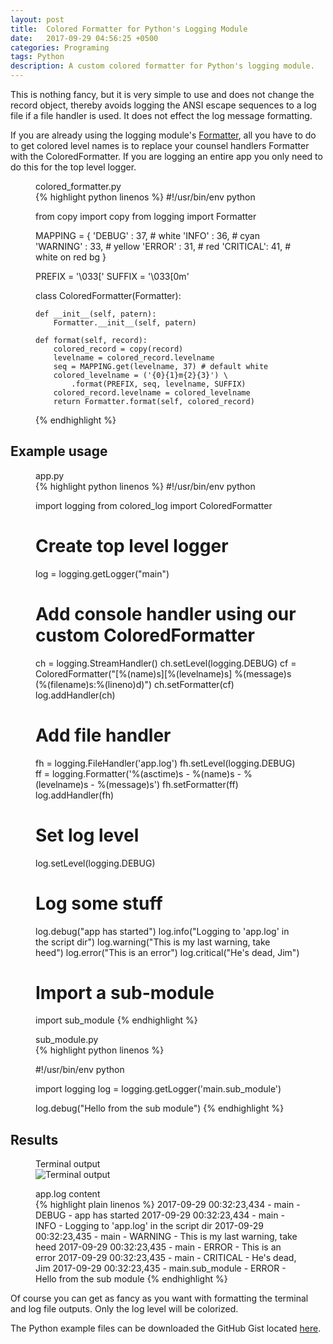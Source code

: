 ```yaml
---
layout: post
title:  Colored Formatter for Python's Logging Module
date:   2017-09-29 04:56:25 +0500
categories: Programing
tags: Python
description: A custom colored formatter for Python's logging module.
---
```


This is nothing fancy, but it is very simple to use and does not change the
record object, thereby avoids logging the ANSI escape sequences to a log file
if a file handler is used. It does not effect the log message formatting.

If you are already using the logging module's
[Formatter](https://docs.python.org/3/library/logging.html#formatter-objects),
all you have to do to get colored level names is to replace your counsel handlers
Formatter with the ColoredFormatter. If you are logging an entire app you only 
need to do this for the top level logger.


<figure class="lineno-container">
<figcaption>colored_formatter.py</figcaption>
{% highlight python linenos %}
#!/usr/bin/env python

from copy import copy
from logging import Formatter

MAPPING = {
    'DEBUG'   : 37, # white
    'INFO'    : 36, # cyan
    'WARNING' : 33, # yellow
    'ERROR'   : 31, # red
    'CRITICAL': 41, # white on red bg
}

PREFIX = '\033['
SUFFIX = '\033[0m'

class ColoredFormatter(Formatter):

    def __init__(self, patern):
        Formatter.__init__(self, patern)

    def format(self, record):
        colored_record = copy(record)
        levelname = colored_record.levelname
        seq = MAPPING.get(levelname, 37) # default white
        colored_levelname = ('{0}{1}m{2}{3}') \
            .format(PREFIX, seq, levelname, SUFFIX)
        colored_record.levelname = colored_levelname
        return Formatter.format(self, colored_record)
{% endhighlight %}
</figure>

## Example usage

<figure class="lineno-container">
<figcaption>app.py</figcaption>
{% highlight python linenos %}
#!/usr/bin/env python

import logging
from colored_log import ColoredFormatter

# Create top level logger
log = logging.getLogger("main")

# Add console handler using our custom ColoredFormatter
ch = logging.StreamHandler()
ch.setLevel(logging.DEBUG)
cf = ColoredFormatter("[%(name)s][%(levelname)s]  %(message)s (%(filename)s:%(lineno)d)")
ch.setFormatter(cf)
log.addHandler(ch)

# Add file handler
fh = logging.FileHandler('app.log')
fh.setLevel(logging.DEBUG)
ff = logging.Formatter('%(asctime)s - %(name)s - %(levelname)s - %(message)s')
fh.setFormatter(ff)
log.addHandler(fh)

# Set log level
log.setLevel(logging.DEBUG)

# Log some stuff
log.debug("app has started")
log.info("Logging to 'app.log' in the script dir")
log.warning("This is my last warning, take heed")
log.error("This is an error")
log.critical("He's dead, Jim")

# Import a sub-module 
import sub_module
{% endhighlight %}
</figure>

<figure class="lineno-container">
<figcaption>sub_module.py</figcaption>
{% highlight python linenos %}

#!/usr/bin/env python

import logging
log = logging.getLogger('main.sub_module')

log.debug("Hello from the sub module")
{% endhighlight %}
</figure>

## Results

<figure>
<figcaption>Terminal output</figcaption>
<img src="https://i.stack.imgur.com/OsmlG.png" alt="Terminal output">
</figure>

<figure class="lineno-container">
<figcaption>app.log content</figcaption>
{% highlight plain linenos %}
2017-09-29 00:32:23,434 - main - DEBUG - app has started
2017-09-29 00:32:23,434 - main - INFO - Logging to 'app.log' in the script dir
2017-09-29 00:32:23,435 - main - WARNING - This is my last warning, take heed
2017-09-29 00:32:23,435 - main - ERROR - This is an error
2017-09-29 00:32:23,435 - main - CRITICAL - He's dead, Jim
2017-09-29 00:32:23,435 - main.sub_module - ERROR - Hello from the sub module
{% endhighlight %}
</figure>

Of course you can get as fancy as you want with formatting the terminal and log 
file outputs. Only the log level will be colorized.

The Python example files can be downloaded the GitHub Gist located 
[here](https://gist.github.com/KurtJacobson/48e750701acec40c7161b5a2f79e6bfd).
